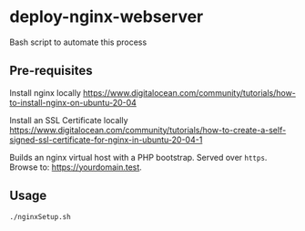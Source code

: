 # deploy-nginx-webserver
Bash script to automate this process

## Pre-requisites
Install nginx locally
https://www.digitalocean.com/community/tutorials/how-to-install-nginx-on-ubuntu-20-04

Install an SSL Certificate locally
https://www.digitalocean.com/community/tutorials/how-to-create-a-self-signed-ssl-certificate-for-nginx-in-ubuntu-20-04-1

Builds an nginx virtual host with a PHP bootstrap. Served over `https`. Browse to: https://yourdomain.test. 

## Usage
    
    ./nginxSetup.sh
